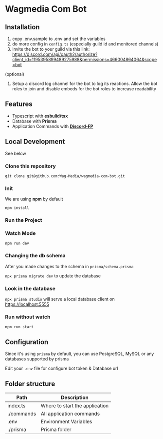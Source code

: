 # Wagmedia Com Bot

## Installation

1. copy .env.sample to .env and set the variables
1. do more config in `config.ts` (especially guild id and monitored channels)
1. Invite the bot to your guild via this link:
   https://discord.com/api/oauth2/authorize?client_id=1195395899489275988&permissions=466004864064&scope=bot

(optional)

1. Setup a discord log channel for the bot to log its reactions. Allow the bot
   roles to join and disable embeds for the bot roles to increase readability

## Features

- Typescript with **esbulid/tsx**
- Database with **Prisma**
- Application Commands with
  [**Discord-FP**](https://github.com/SonMooSans/discord-fp)

## Local Development

See below

### Clone this repository

`git clone git@github.com:Wag-Media/wagmedia-com-bot.git`

### Init

We are using **npm** by default

`npm install`

### Run the Project

### Watch Mode

`npm run dev`

### Changing the db schema

After you made changes to the schema in `prisma/schema.prisma`

`npx prisma migrate dev` to update the database

### Look in the database

`npx prisma studio` will serve a local database client on
[https://localhost:5555](https://localhost:5555)

### Run without watch

`npm run start`

## Configuration

Since it's using `prisma` by default, you can use PostgreSQL, MySQL or any
databases supported by prisma

Edit your `.env` file for configure bot token & Database url

## Folder structure

| Path       | Description                    |
| ---------- | ------------------------------ |
| index.ts   | Where to start the application |
| ./commands | All application commands       |
| .env       | Environment Variables          |
| ./prisma   | Prisma folder                  |
